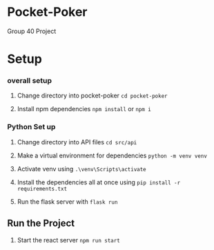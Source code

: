# Pocket-Poker
Group 40 Project

# Setup
### overall setup
1. Change directory into pocket-poker ``cd pocket-poker``

2. Install npm dependencies ``npm install`` or ``npm i``

### Python Set up
1. Change directory into API files ``cd src/api``

2. Make a virtual environment for dependencies
`python -m venv venv`

3. Activate venv using ``.\venv\Scripts\activate``

4. Install the dependencies all at once using ``pip install -r requirements.txt``

5. Run the flask server with ``flask run``

## Run the Project
1. Start the react server ``npm run start``